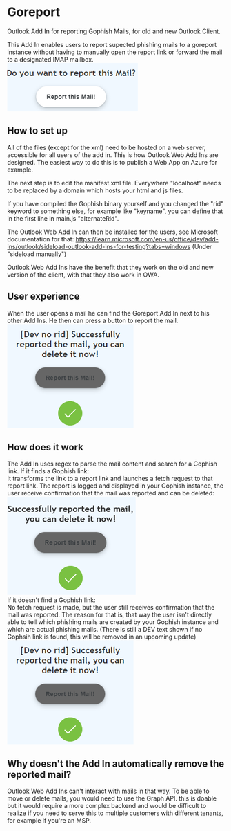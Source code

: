 # Goreport
Outlook Add In for reporting Gophish Mails, for old and new Outlook Client.

This Add In enables users to report supected phishing mails to a goreport instance without having to manually open the report link or forward the mail to a designated IMAP mailbox.
<br>
![Example Picture](assets/goreport_example.png)

<h2>How to set up</h2>

All of the files (except for the xml) need to be hosted on a web server, accessible for all users of the add in.
This is how Outlook Web Add Ins are designed.
The easiest way to do this is to publish a Web App on Azure for example.

The next step is to edit the manifest.xml file.
Everywhere "localhost" needs to be replaced by a domain which hosts your html and js files.

If you have compiled the Gophish binary yourself and you changed the "rid" keyword to something else, for example like "keyname", you can define that in the first line in main.js "alternateRid".

The Outlook Web Add In can then be installed for the users, see Microsoft documentation for that: <a>https://learn.microsoft.com/en-us/office/dev/add-ins/outlook/sideload-outlook-add-ins-for-testing?tabs=windows</a> (Under "sideload manually")

Outlook Web Add Ins have the benefit that they work on the old and new version of the client, with that they also work in OWA.

<h2>User experience</h2>

When the user opens a mail he can find the Goreport Add In next to his other Add Ins.
He then can press a button to report the mail.
![Example picture two](assets/goreport_example2.png)

<h2>How does it work</h2>

The Add In uses regex to parse the mail content and search for a Gophish link.
If it finds a Gophish link:
<br>
It transforms the link to a report link and launches a fetch request to that report link.
The report is logged and displayed in your Gophish instance, the user receive confirmation that the mail was reported and can be deleted:
<br>
![Example picture two](assets/goreport_example3.png)
<br>
If it doesn't find a Gophish link:
<br>
No fetch request is made, but the user still receives confirmation that the mail was reported.
The reason for that is, that way the user isn't directly able to tell which phishing mails are created by your Gophish instance and which are actual phishing mails.
(There is still a DEV text shown if no Gophsih link is found, this will be removed in an upcoming update)
<br>
![Example picture two](assets/goreport_example2.png)

<h2>Why doesn't the Add In automatically remove the reported mail?</h2>

Outlook Web Add Ins can't interact with mails in that way.
To be able to move or delete mails, you would need to use the Graph API. this is doable but it would require a more complex backend and would be difficult to realize if you need to serve this to multiple customers with different tenants, for example if you're an MSP.

